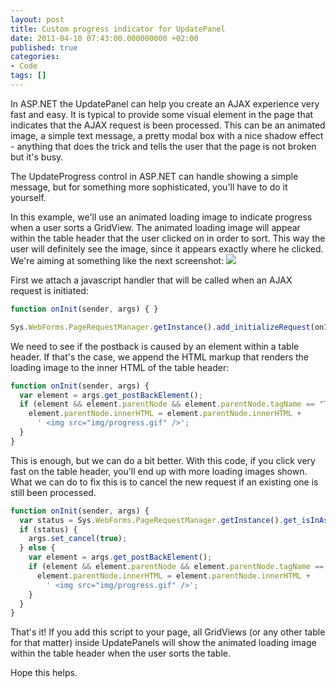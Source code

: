 ```yaml
---
layout: post
title: Custom progress indicator for UpdatePanel
date: 2011-04-10 07:43:00.000000000 +02:00
published: true
categories:
- Code
tags: []
---
```


In ASP.NET the UpdatePanel can help you create an AJAX experience very fast and easy. It is typical to provide some visual element in the page that indicates that the AJAX request is been processed. This can be an animated image, a simple text message, a pretty modal box with a nice shadow effect - anything that does the trick and tells the user that the page is not broken but it's busy.

The UpdateProgress control in ASP.NET can handle showing a simple message, but for something more sophisticated, you'll have to do it yourself.<!--more-->

In this example, we'll use an animated loading image to indicate progress when a user sorts a GridView. The animated loading image will appear within the table header that the user clicked on in order to sort. This way the user will definitely see the image, since it appears exactly where he clicked. We're aiming at something like the next screenshot:
<img src="{{ site.baseurl }}/assets/2011/ajax-progress-in-cell.png" />

First we attach a javascript handler that will be called when an AJAX request is initiated:

```js
function onInit(sender, args) { }

Sys.WebForms.PageRequestManager.getInstance().add_initializeRequest(onInit);
```

We need to see if the postback is caused by an element within a table header. If that's the case, we append the HTML markup that renders the loading image to the inner HTML of the table header:

```js
function onInit(sender, args) {
  var element = args.get_postBackElement();
  if (element && element.parentNode && element.parentNode.tagName == "TH") {
    element.parentNode.innerHTML = element.parentNode.innerHTML +
      ' <img src="img/progress.gif" />';
  }
}
```

This is enough, but we can do a bit better. With this code, if you click very fast on the table header, you'll end up with more loading images shown. What we can do to fix this is to cancel the new request if an existing one is still been processed.

```js
function onInit(sender, args) {
  var status = Sys.WebForms.PageRequestManager.getInstance().get_isInAsyncPostBack();
  if (status) {
    args.set_cancel(true);
  } else {
    var element = args.get_postBackElement();
    if (element && element.parentNode && element.parentNode.tagName == "TH") {
      element.parentNode.innerHTML = element.parentNode.innerHTML +
        ' <img src="img/progress.gif" />';
    }
  }
}
```

That's it! If you add this script to your page, all GridViews (or any other table for that matter) inside UpdatePanels will show the animated loading image within the table header when the user sorts the table.

Hope this helps.
